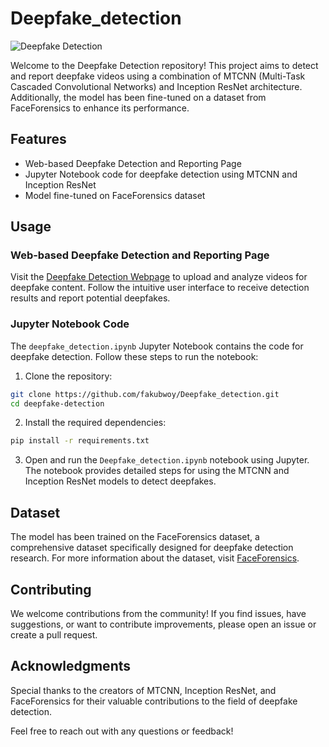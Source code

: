 # Deepfake_detection

![Deepfake Detection](https://img.shields.io/badge/Deepfake__detection-v1.0-blue)

Welcome to the Deepfake Detection repository! This project aims to detect and report deepfake videos using a combination of MTCNN (Multi-Task Cascaded Convolutional Networks) and Inception ResNet architecture. Additionally, the model has been fine-tuned on a dataset from FaceForensics to enhance its performance.

## Features

- Web-based Deepfake Detection and Reporting Page
- Jupyter Notebook code for deepfake detection using MTCNN and Inception ResNet
- Model fine-tuned on FaceForensics dataset

## Usage

### Web-based Deepfake Detection and Reporting Page

Visit the [Deepfake Detection Webpage](#) to upload and analyze videos for deepfake content. Follow the intuitive user interface to receive detection results and report potential deepfakes.

### Jupyter Notebook Code

The `deepfake_detection.ipynb` Jupyter Notebook contains the code for deepfake detection. Follow these steps to run the notebook:

1. Clone the repository:

```bash
git clone https://github.com/fakubwoy/Deepfake_detection.git
cd deepfake-detection
```

2. Install the required dependencies:

```bash
pip install -r requirements.txt
```

3. Open and run the `Deepfake_detection.ipynb` notebook using Jupyter. The notebook provides detailed steps for using the MTCNN and Inception ResNet models to detect deepfakes.

## Dataset

The model has been trained on the FaceForensics dataset, a comprehensive dataset specifically designed for deepfake detection research. For more information about the dataset, visit [FaceForensics](https://github.com/ondyari/FaceForensics).

## Contributing

We welcome contributions from the community! If you find issues, have suggestions, or want to contribute improvements, please open an issue or create a pull request.


## Acknowledgments

Special thanks to the creators of MTCNN, Inception ResNet, and FaceForensics for their valuable contributions to the field of deepfake detection.

Feel free to reach out with any questions or feedback!
